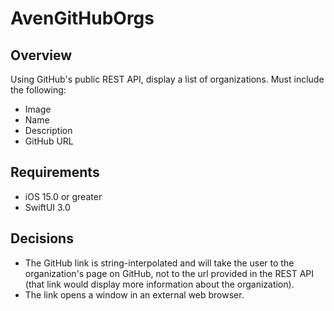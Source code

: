 # AvenGitHubOrgs

## Overview
Using GitHub's public REST API, display a list of organizations. Must include the following:
- Image
- Name
- Description
- GitHub URL

## Requirements
- iOS 15.0 or greater
- SwiftUI 3.0

## Decisions
- The GitHub link is string-interpolated and will take the user to the organization's page on GitHub, not to the url provided in the REST API (that link would display more information about the organization).
- The link opens a window in an external web browser.

